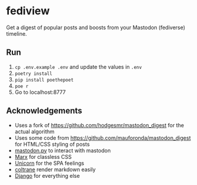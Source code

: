 # fediview

Get a digest of popular posts and boosts from your Mastodon (fediverse) timeline.

## Run

1. `cp .env.example .env` and update the values in `.env`
1. `poetry install`
1. `pip install poethepoet`
1. `poe r`
1. Go to localhost:8777

## Acknowledgements

- Uses a fork of https://github.com/hodgesmr/mastodon_digest for the actual algorithm
- Uses some code from https://github.com/mauforonda/mastodon_digest for HTML/CSS styling of posts
- [mastodon.py](https://mastodonpy.readthedocs.io/) to interact with mastodon
- [Marx](https://mblode.github.io/marx/) for classless CSS
- [Unicorn](https://www.django-unicorn.com) for the SPA feelings
- [coltrane](https://coltrane.readthedocs.io) render markdown easily
- [Django](https://www.djangoproject.com/) for everything else
